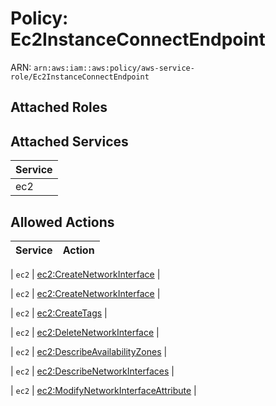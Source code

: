 # Policy: Ec2InstanceConnectEndpoint

ARN: `arn:aws:iam::aws:policy/aws-service-role/Ec2InstanceConnectEndpoint`

## Attached Roles

## Attached Services

| Service |
|---------|
| ec2 |

## Allowed Actions

| Service | Action |
|:-------:|--------|

| `ec2` | [ec2:CreateNetworkInterface](../actions.md#ec2:createnetworkinterface) |

| `ec2` | [ec2:CreateNetworkInterface](../actions.md#ec2:createnetworkinterface) |

| `ec2` | [ec2:CreateTags](../actions.md#ec2:createtags) |

| `ec2` | [ec2:DeleteNetworkInterface](../actions.md#ec2:deletenetworkinterface) |

| `ec2` | [ec2:DescribeAvailabilityZones](../actions.md#ec2:describeavailabilityzones) |

| `ec2` | [ec2:DescribeNetworkInterfaces](../actions.md#ec2:describenetworkinterfaces) |

| `ec2` | [ec2:ModifyNetworkInterfaceAttribute](../actions.md#ec2:modifynetworkinterfaceattribute) |
